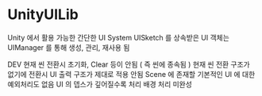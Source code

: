# UnityUILib
Unity 에서 활용 가능한 간단한 UI System
UISketch 를 상속받은 UI 객체는 UIManager 를 통해 생성, 관리, 재사용 됨

DEV
현재 씬 전환시 초기화, Clear 등이 안됨 ( 즉 씬에 종속됨 )
현재 씬 전환 구조가 없기에 전환시 UI 출력 구조가 제대로 적용 안됨
Scene 에 존재할 기본적인 UI 에 대한 예외처리도 없음
UI 의 뎁스가 깊어질수록 처리 배경 처리 미완성
